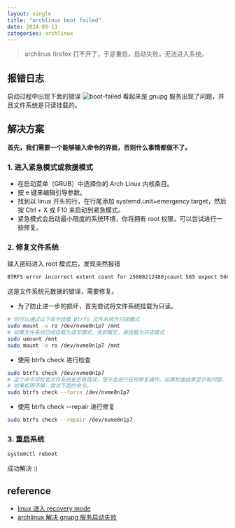 ```yaml
---
layout: single
title: "archlinux boot failed"
date: 2024-09-13
categories: archlinux
---
```


> archlinux firefox 打不开了，于是重启，启动失败，无法进入系统。

## 报错日志
启动过程中出现下面的错误 
![boot-failed](/assets/images/archlinux-boot.jpeg)
看起来是 gnupg 服务出现了问题，并且文件系统是只读挂载的。

## 解决方案
**首先，我们需要一个能够输入命令的界面，否则什么事情都做不了。**  

### 1. 进入紧急模式或救援模式

- 在启动菜单（GRUB）中选择你的 Arch Linux 内核条目。
- 按 e 键来编辑引导参数。
- 找到以 linux 开头的行，在行尾添加 systemd.unit=emergency.target，然后按 Ctrl + X 或 F10 来启动到紧急模式。
- 紧急模式会启动最小限度的系统环境，你将拥有 root 权限，可以尝试进行一些修复。

### 2. 修复文件系统

输入密码进入 root 模式后，发现突然报错
```bash
BTRFS error incorrect extent count for 25800212480;count 565 expect 566
```
这是文件系统元数据的错误，需要修复。

- 为了防止进一步的损坏，首先尝试将文件系统挂载为只读。
```bash
# 你可以通过以下命令挂载 Btrfs 文件系统为只读模式
sudo mount -o ro /dev/nvme0n1p7 /mnt
# 如果文件系统已经挂载为读写模式，先卸载它，再挂载为只读模式
sudo umount /mnt
sudo mount -o ro /dev/nvme0n1p7 /mnt
```
- 使用 btrfs check 进行检查
```bash
sudo btrfs check /dev/nvme0n1p7
# 这个命令将检查文件系统是否有错误，但不会进行任何修复操作。如果检查结果显示有问题，可以尝试修复。
# 如果权限不够，尝试下面的命令。
sudo btrfs check --force /dev/nvme0n1p7
```

- 使用 btrfs check --repair 进行修复
```bash
sudo btrfs check --repair /dev/nvme0n1p7
```

### 3. 重启系统

```bash
systemctl reboot
```
成功解决 :)


## reference
- [linux 进入 recovery mode](https://worktile.com/kb/ask/324982.html)
- [archlinux 解决 gnupg 服务启动失败](https://chatgpt.com/share/66e3c0a0-1a8c-8004-8798-82dd26e8fb99)
